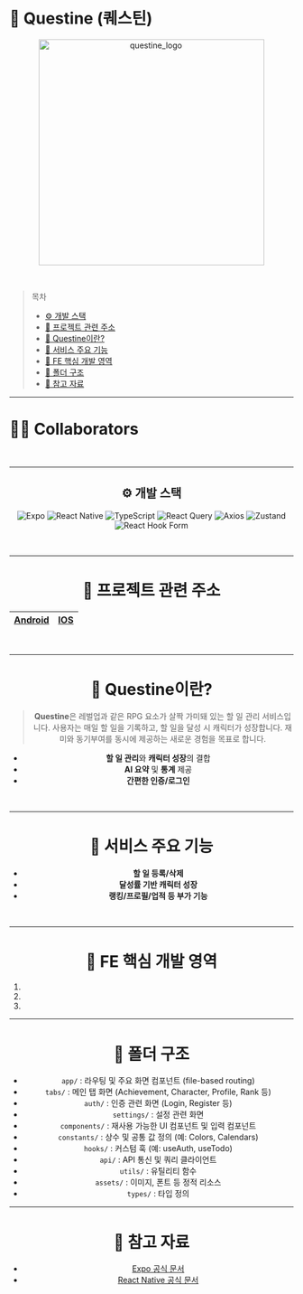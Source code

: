 # 🚀 Questine (퀘스틴)

<p align="center">
  <img width="400" alt="questine_logo" src="https://github.com/user-attachments/assets/your-logo-image-path">
</p>
<br/>

> 목차
>
> - [⚙️ 개발 스택](#-개발-스택)
> - [🔗 프로젝트 관련 주소](#-프로젝트-관련-주소)
> - [🌟 Questine이란?](#-questine이란)
> - [🧩 서비스 주요 기능](#-서비스-주요-기능)
> - [🔧 FE 핵심 개발 영역](#-fe-핵심-개발-영역)
> - [📁 폴더 구조](#-폴더-구조)
> - [📄 참고 자료](#-참고-자료)

---

# 🧑‍💻 Collaborators

<div align="center">

<br/>

---

## ⚙️ 개발 스택

<div align="center">

![Expo](https://img.shields.io/badge/Expo-000020?style=flat-square&logo=expo&logoColor=white)
![React Native](https://img.shields.io/badge/React%20Native-61DAFB?style=flat-square&logo=react&logoColor=white)
![TypeScript](https://img.shields.io/badge/TypeScript-3178C6?style=flat-square&logo=typescript&logoColor=white)
![React Query](https://img.shields.io/badge/React%20Query-FF4154?style=flat-square&logo=reactquery&logoColor=white)
![Axios](https://img.shields.io/badge/Axios-5A29E4?style=flat-square&logo=axios&logoColor=white)
![Zustand](https://img.shields.io/badge/Zustand-000000?style=flat-square&logo=Zustand&logoColor=white)
![React Hook Form](https://img.shields.io/badge/React%20Hook%20Form-EC5990?style=flat-square&logo=reacthookform&logoColor=white)

</div>

<br/>

---

# 🔗 프로젝트 관련 주소

<div align="center">

| [Android](#) | [IOS](#) |
| :----------: | :------: |

</div>

<br/>

---

# 🌟 Questine이란?

> **Questine**은 레벌업과 같은 RPG 요소가 살짝 가미돼 있는 할 일 관리 서비스입니다. 사용자는 매일 할 일을 기록하고, 할 일을 달성 시 캐릭터가 성장합니다. 재미와 동기부여를 동시에 제공하는 새로운 경험을 목표로 합니다.

- **할 일 관리**와 **캐릭터 성장**의 결합
- **AI 요약** 및 **통계** 제공
- **간편한 인증/로그인**

<br/>

---

# 🧩 서비스 주요 기능

- **할 일 등록/삭제**
- **달성률 기반 캐릭터 성장**
- **랭킹/프로필/업적 등 부가 기능**

<br/>

---

# 🔧 FE 핵심 개발 영역

1.
2.
3.

---

# 📁 폴더 구조

- `app/` : 라우팅 및 주요 화면 컴포넌트 (file-based routing)
- `tabs/` : 메인 탭 화면 (Achievement, Character, Profile, Rank 등)
- `auth/` : 인증 관련 화면 (Login, Register 등)
- `settings/` : 설정 관련 화면
- `components/` : 재사용 가능한 UI 컴포넌트 및 입력 컴포넌트
- `constants/` : 상수 및 공통 값 정의 (예: Colors, Calendars)
- `hooks/` : 커스텀 훅 (예: useAuth, useTodo)
- `api/` : API 통신 및 쿼리 클라이언트
- `utils/` : 유틸리티 함수
- `assets/` : 이미지, 폰트 등 정적 리소스
- `types/` : 타입 정의

---

# 📄 참고 자료

- [Expo 공식 문서](https://docs.expo.dev/)
- [React Native 공식 문서](https://reactnative.dev/)
